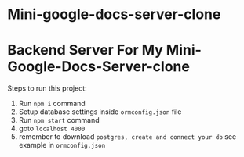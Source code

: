 # Mini-google-docs-server-clone


# Backend Server For My Mini-Google-Docs-Server-clone
 

Steps to run this project:

1. Run `npm i` command
2. Setup database settings inside `ormconfig.json` file
3. Run `npm start` command
4. goto `localhost 4000`
5. remember to download `postgres, create and connect your db` see example in `ormconfig.json`
